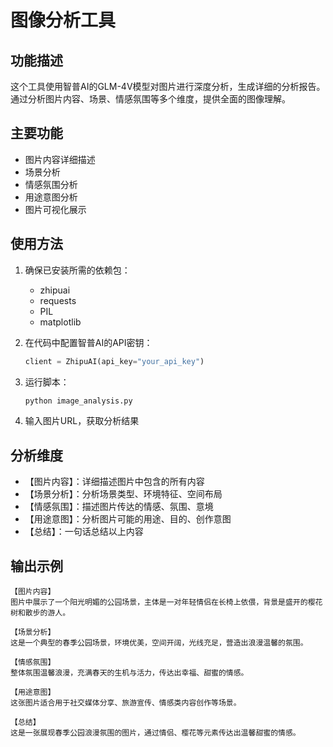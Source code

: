 # 图像分析工具

## 功能描述
这个工具使用智普AI的GLM-4V模型对图片进行深度分析，生成详细的分析报告。通过分析图片内容、场景、情感氛围等多个维度，提供全面的图像理解。

## 主要功能
- 图片内容详细描述
- 场景分析
- 情感氛围分析
- 用途意图分析
- 图片可视化展示

## 使用方法
1. 确保已安装所需的依赖包：
   - zhipuai
   - requests
   - PIL
   - matplotlib

2. 在代码中配置智普AI的API密钥：
   ```python
   client = ZhipuAI(api_key="your_api_key")
   ```

3. 运行脚本：
   ```bash
   python image_analysis.py
   ```

4. 输入图片URL，获取分析结果

## 分析维度
- 【图片内容】：详细描述图片中包含的所有内容
- 【场景分析】：分析场景类型、环境特征、空间布局
- 【情感氛围】：描述图片传达的情感、氛围、意境
- 【用途意图】：分析图片可能的用途、目的、创作意图
- 【总结】：一句话总结以上内容

## 输出示例
```
【图片内容】
图片中展示了一个阳光明媚的公园场景，主体是一对年轻情侣在长椅上依偎，背景是盛开的樱花树和散步的游人。

【场景分析】
这是一个典型的春季公园场景，环境优美，空间开阔，光线充足，营造出浪漫温馨的氛围。

【情感氛围】
整体氛围温馨浪漫，充满春天的生机与活力，传达出幸福、甜蜜的情感。

【用途意图】
这张图片适合用于社交媒体分享、旅游宣传、情感类内容创作等场景。

【总结】
这是一张展现春季公园浪漫氛围的图片，通过情侣、樱花等元素传达出温馨甜蜜的情感。
``` 